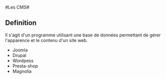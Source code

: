 #Les CMS#

## Definition ##

Il s'agit d'un programme utilisant une base de données permettant de gérer l'apparence et le contenu d'un site web.

* Joomla
* Drupal
* Wordpess
* Presta-shop
* Magnolia
